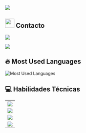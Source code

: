<div align="left">

<img src="https://readme-typing-svg.herokuapp.com/?lines=Bienvenido+a+mi+Github;Soy+sanncheez&font=Fira%20Code&center=false&width=380&height=50&duration=4000&pause=1000&color=3498db">

</div>

## <img src="https://media.giphy.com/media/iY8CRBdQXODJSCERIr/giphy.gif" width="30"> Contacto

<p align="left">

<a href="mailto:sanncheezdev@gmail.com"><img src="https://img.shields.io/badge/Email-sanncheezdev@gmail.com-3498db?style=for-the-badge&logo=gmail&logoColor=white&labelColor=333333"></a>

<a href="https://discord.com/users/sanncheez"><img src="https://img.shields.io/badge/Discord-sanncheez-3498db?style=for-the-badge&logo=discord&logoColor=white&labelColor=333333"></a>

</p>

## 🔥 Most Used Languages

<div align="left">
  <img src="https://github-readme-stats.vercel.app/api/top-langs/?username=sanncheez&layout=compact&hide_border=true&bg_color=0D1117&text_color=FFFFFF&title_color=3498db" alt="Most Used Languages" />
</div>

## 💻 Habilidades Técnicas

<div align="left">
  <table>
    <tr>
      <td><img src="https://img.shields.io/badge/JavaScript-31.53%25-F7DF1E?style=flat-square&logo=javascript&logoColor=white&color=F7DF1E&labelColor=282828" /></td>
    </tr>
    <tr>
      <td><img src="https://img.shields.io/badge/CSS-23.66%25-1572B6?style=flat-square&logo=css3&logoColor=white&color=1572B6&labelColor=282828" /></td>
    </tr>
    <tr>
      <td><img src="https://img.shields.io/badge/Lua-28.55%25-2C2D72?style=flat-square&logo=lua&logoColor=white&color=2C2D72&labelColor=282828" /></td>
    </tr>
    <tr>
      <td><img src="https://img.shields.io/badge/HTML-16.25%25-E34F26?style=flat-square&logo=html5&logoColor=white&color=E34F26&labelColor=282828" /></td>
    </tr>
  </table>
</div>

